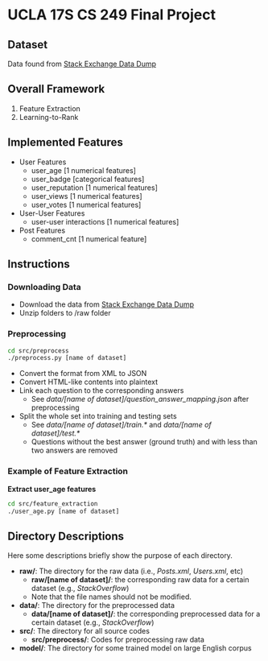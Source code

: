 # UCLA 17S CS 249 Final Project 

## Dataset

Data found from [Stack Exchange Data Dump](https://archive.org/details/stackexchange)

## Overall Framework 

1. Feature Extraction
2. Learning-to-Rank

## Implemented Features

* User Features
    * user_age [1 numerical features]
    * user_badge [categorical features]
    * user_reputation [1 numerical features]
    * user_views [1 numerical features]
    * user_votes [1 numerical features]
* User-User Features
    * user-user interactions [1 numerical features]
* Post Features
    * comment_cnt [1 numerical feature]

## Instructions

### Downloading Data

* Download the data from [Stack Exchange Data Dump](https://archive.org/details/stackexchange)
* Unzip folders to /raw folder

### Preprocessing
```bash
cd src/preprocess
./preprocess.py [name of dataset]
```

* Convert the format from XML to JSON
* Convert HTML-like contents into plaintext
* Link each question to the corresponding answers
    * See _data/[name of dataset]/question_answer_mapping.json_ after preprocessing
* Split the whole set into training and testing sets
    * See _data/[name of dataset]/train.\*_ and  _data/[name of dataset]/test.\*_
    * Questions without the best answer (ground truth) and with less than two answers are removed 


### Example of Feature Extraction
**Extract user_age features**
```bash
cd src/feature_extraction
./user_age.py [name of dataset]
```


## Directory Descriptions

Here some descriptions briefly show the purpose of each directory.

* __raw/__: The directory for the raw data (i.e., *Posts.xml*, *Users.xml*, etc) 
    * __raw/[name of dataset]/__: the corresponding raw data for a certain dataset (e.g., *StackOverflow*)
    * Note that the file names should not be modified.
* __data/__: The directory for the preprocessed data
    * __data/[name of dataset]/__: the corresponding preprocessed data for a certain dataset (e.g., *StackOverflow*)
* __src/__: The directory for all source codes
    * __src/preprocess/__: Codes for preprocessing raw data
* __model/__: The directory for some trained model on large English corpus
